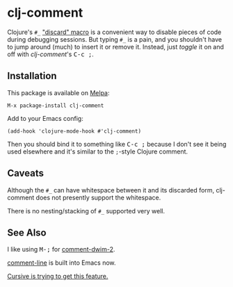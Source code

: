 # clj-comment

Clojure's `#_` ["discard"
macro](https://clojure.org/guides/weird_characters#__code_code_discard)
is a convenient way to disable pieces of code during debugging
sessions.  But typing `#_` is a pain, and you shouldn't have to jump
around (much) to insert it or remove it.  Instead, just _toggle_ it on
and off with _clj-comment_'s <kbd>C-c ;</kbd>.

## Installation

This package is available on [Melpa](melpa.org):

    M-x package-install clj-comment

Add to your Emacs config:

    (add-hook 'clojure-mode-hook #'clj-comment)

Then you should bind it to something like <kbd>C-c ;</kbd> because I
don't see it being used elsewhere and it's similar to the `;`-style
Clojure comment.

## Caveats
Although the `#_` can have whitespace between it and its discarded
form, clj-comment does not presently support the whitespace.

There is no nesting/stacking of `#_` supported very well.

## See Also

I like using <kbd>M-;</kbd> for
[comment-dwim-2](https://github.com/remyferre/comment-dwim-2).

[comment-line](https://www.gnu.org/software/emacs/manual/html_node/emacs/Comment-Commands.html)
is built into Emacs now.

[Cursive is trying to get this feature.](https://github.com/cursive-ide/cursive/issues/1047)
